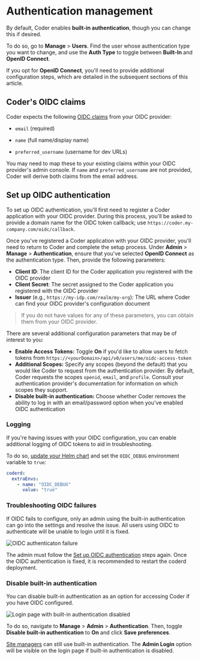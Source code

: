 # Authentication management

By default, Coder enables **built-in authentication**, though you can change
this if desired.

To do so, go to **Manage** > **Users**. Find the user whose authentication type
you want to change, and use the **Auth Type** to toggle between **Built-In** and
**OpenID Connect**.

If you opt for **OpenID Connect**, you'll need to provide additional
configuration steps, which are detailed in the subsequent sections of this
article.

## Coder's OIDC claims

Coder expects the following
[OIDC claims](https://developer.okta.com/blog/2017/07/25/oidc-primer-part-1#whats-a-claim)
from your OIDC provider:

- `email` (required)

- `name` (full name/display name)

- `preferred_username` (username for dev URLs)

You may need to map these to your existing claims within your OIDC provider's
admin console. If `name` and `preferred_username` are not provided, Coder will
derive both claims from the email address.

## Set up OIDC authentication

To set up OIDC authentication, you'll first need to register a Coder application
with your OIDC provider. During this process, you'll be asked to provide a
domain name for the OIDC token callback; use
`https://coder.my-company.com/oidc/callback`.

Once you've registered a Coder application with your OIDC provider, you'll need
to return to Coder and complete the setup process. Under **Admin** >
**Manage** > **Authentication**, ensure that you've selected **OpenID Connect**
as the authentication type. Then, provide the following parameters:

- **Client ID**: The client ID for the Coder application you registered with the
  OIDC provider
- **Client Secret**: The secret assigned to the Coder application you registered
  with the OIDC provider
- **Issuer** (e.g., `https://my-idp.com/realm/my-org`): The URL where Coder can
  find your OIDC provider's configuration document

> If you do not have values for any of these parameters, you can obtain them
> from your OIDC provider.

There are several additional configuration parameters that may be of interest to
you:

- **Enable Access Tokens:** Toggle **On** if you'd like to allow users to fetch
  tokens from `https://<yourDomain>/api/v0/users/me/oidc-access-token`
- **Additional Scopes:** Specify any scopes (beyond the default) that you would
  like Coder to request from the authentication provider. By default, Coder
  requests the scopes `openid`, `email`, and `profile`. Consult your
  authentication provider's documentation for information on which scopes they
  support.
- **Disable built-in authentication:** Choose whether Coder removes the ability
  to log in with an email/password option when you've enabled OIDC
  authentication

### Logging

If you're having issues with your OIDC configuration, you can enable additional
logging of OIDC tokens to aid in troubleshooting.

To do so, [update your Helm chart](../../guides/admin/helm-charts.md) and set
the `OIDC_DEBUG` environment variable to `true`:

```yaml
coderd:
  extraEnvs:
    - name: "OIDC_DEBUG"
      value: "true"
```

### Troubleshooting OIDC failures

If OIDC fails to configure, only an admin using the built-in authentication can
go into the settings and resolve the issue. All users using OIDC to authenticate
will be unable to login until it is fixed.

![OIDC authenticaton failure](../../assets/admin/oidc_failure.png)

The admin must follow the
[Set up OIDC authentication](#set-up-oidc-authentication) steps again. Once the
OIDC authentication is fixed, it is recommended to restart the coderd
deployment.

### Disable built-in authentication

You can disable built-in authentication as an option for accessing Coder if you
have OIDC configured.

![Login page with built-in authentication
disabled](../../assets/admin/disable-built-in-auth.png)

To do so, navigate to **Manage** > **Admin** > **Authentication**. Then, toggle
**Disable built-in authentication** to **On** and click **Save preferences**.

[Site managers](users/user-roles#site-manager-permissions) can still use
built-in authentication. The **Admin Login** option will be visible on the login
page if built-in authentication is disabled.
